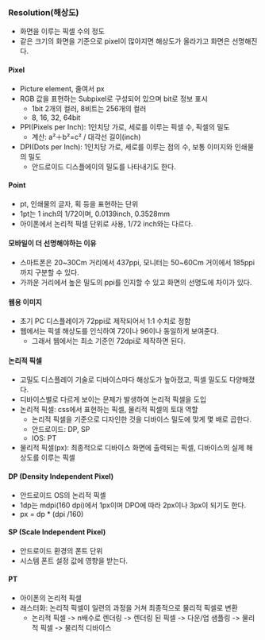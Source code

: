### Resolution(해상도)
- 화면을 이루는 픽셀 수의 정도
- 같은 크기의 화면을 기준으로 pixel이 많아지면 해상도가 올라가고 화면은 선명해진다.

#### Pixel
- Picture element, 줄여서 px
- RGB 값을 표현하는 Subpixel로 구성되어 있으며 bit로 정보 표시
    - 1bit 2개의 컬러, 8비트는 256개의 컬러
    - 8, 16, 32, 64bit
- PPI(Pixels per Inch): 1인치당 가로, 세로를 이루는 픽셀 수, 픽셀의 밀도
    - 계산: a²＋b²=c² / 대각선 길이(inch)
- DPI(Dots per Inch): 1인치당 가로, 세로를 이루는 점의 수, 보통 이미지와 인쇄물의 밀도
    - 안드로이드 디스플에이의 밀도를 나타내기도 한다.

#### Point
- pt, 인쇄물의 글자, 획 등을 표현하는 단위
- 1pt는 1 inch의 1/72이며, 0.0139inch, 0.3528mm
- 아이폰에서 논리적 픽셀 단위로 사용, 1/72 inch와는 다르다.

#### 모바일이 더 선명해야하는 이유
- 스마트폰은 20~30Cm 거리에서 437ppi, 모니터는 50~60Cm 거이에서 185ppi 까지 구분할 수 있다.
- 가까운 거리에서 높은 밀도의 ppi를 인지할 수 있고 화면의 선명도에 차이가 있다.

#### 웹용 이미지
- 초기 PC 디스플레이가 72ppi로 제작되어서 1:1 수치로 정함
- 웹에서는 픽셀 해상도를 인식하여 72이나 96이나 동일하게 보여준다.
    - 그래서 웹에서는 최소 기준인 72dpi로 제작하면 된다.

#### 논리적 픽셀
- 고밀도 디스플레이 기술로 디바이스마다 해상도가 높아졌고, 픽셀 밀도도 다양해졌다.
- 디바이스별로 다르게 보이는 문제가 발생하여 논리적 픽셀을 도입
- 논리적 픽셀: css에서 표현하는 픽셀, 물리적 픽셀의 토대 역할
    - 논리적 픽셀을 기준으로 디자인한 것을 디바이스 밀도에 맞게 몇 배로 곱한다.
    - 안드로이드: DP, SP
    - IOS: PT
- 물리적 픽셀(px): 최종적으로 디바이스 화면에 출력되는 픽셀, 디바이스의 실제 해상도를 이루는 픽셀

#### DP (Density Independent Pixel)
- 안드로이드 OS의 논리적 픽셀
- 1dp는 mdpi(160 dpi)에서 1px이며 DPO에 따라 2px이나 3px이 되기도 한다.
- px = dp * (dpi /160)

#### SP (Scale Independent Pixel)
- 안드로이드 환경의 폰트 단위
- 시스템 폰트 설정 값에 영향을 받는다.

#### PT
- 아이폰의 논리적 픽셀
- 래스터화: 논리적 픽셀이 일련의 과정을 거쳐 최종적으로 물리적 픽셀로 변환
    - 논리적 픽셀 -> n배수로 렌더링 -> 렌더링 된 픽셀 -> 다운/업 샘플링 -> 물리적 픽셀 -> 물리적 디바이스
